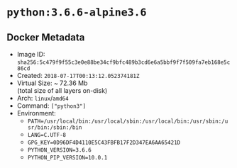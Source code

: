 # `python:3.6.6-alpine3.6`

## Docker Metadata

- Image ID: `sha256:5c479f9f55c3e0e88be34cf9bfc489b3cd6e6a5bbf9f7f509fa7eb168e5c86cd`
- Created: `2018-07-17T00:13:12.052374181Z`
- Virtual Size: ~ 72.36 Mb  
  (total size of all layers on-disk)
- Arch: `linux`/`amd64`
- Command: `["python3"]`
- Environment:
  - `PATH=/usr/local/bin:/usr/local/sbin:/usr/local/bin:/usr/sbin:/usr/bin:/sbin:/bin`
  - `LANG=C.UTF-8`
  - `GPG_KEY=0D96DF4D4110E5C43FBFB17F2D347EA6AA65421D`
  - `PYTHON_VERSION=3.6.6`
  - `PYTHON_PIP_VERSION=10.0.1`
